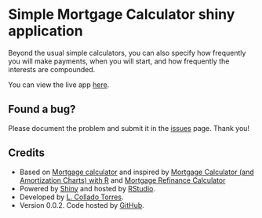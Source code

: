 Simple Mortgage Calculator shiny application
============================================

Beyond the usual simple calculators, you can also specify how frequently you will make payments, when you will start, and how frequently the interests are compounded. 

You can view the live app [here](https://lcolladotor.shinyapps.io/mortgage2/).

## Found a bug?

Please document the problem and submit it in the [issues](https://github.com/lcolladotor/mortgage/issues) page. Thank you!

## Credits

* Based on [Mortgage calculator](http://en.wikipedia.org/wiki/Mortgage_calculator) and inspired by [Mortgage Calculator (and Amortization Charts) with R](http://www.r-chart.com/2010/11/mortgage-calculator-and-amortization.html) and [Mortgage Refinance Calculator](http://biostatmatt.com/archives/1908)
* Powered by [Shiny](http://www.rstudio.com/shiny/) and hosted by [RStudio](http://www.rstudio.com/).
* Developed by [L. Collado Torres](http://bit.ly/LColladoTorres).
* Version 0.0.2. Code hosted by [GitHub](https://github.com/lcolladotor/mortgage).
